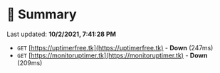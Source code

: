 # 📖 Summary
Last updated: **10/2/2021, 7:41:28 PM**

- `GET` [https://uptimerfree.tk](https://uptimerfree.tk) - **Down** (247ms)
- `GET` [https://monitoruptimer.tk](https://monitoruptimer.tk) - **Down** (209ms)
